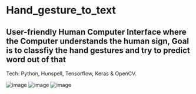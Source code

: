 # Hand_gesture_to_text

## User-friendly Human Computer Interface  where the Computer understands the human sign, Goal is to classfiy the hand gestures and try to predict word out of that
Tech: Python, Hunspell, Tensorflow, Keras & OpenCV.

![image](https://user-images.githubusercontent.com/79698057/190855194-82e68144-049a-4f31-a239-bda8cd0db469.png)
![image](https://user-images.githubusercontent.com/79698057/190855203-50e2d7de-8e41-40c8-8a4b-66eb7c2f6e7a.png)
![image](https://user-images.githubusercontent.com/79698057/190855233-bbd11083-be26-40ac-9399-c4706221c4fc.png)
